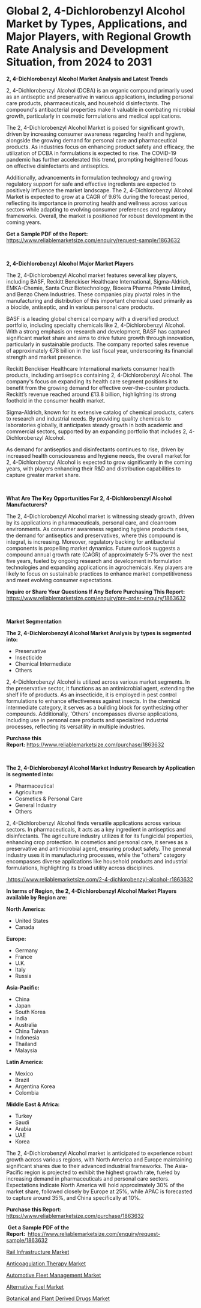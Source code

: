 <p><h1>Global 2, 4-Dichlorobenzyl Alcohol Market by Types, Applications, and Major Players, with Regional Growth Rate Analysis and Development Situation, from 2024 to 2031</h1></p><p><strong>2, 4-Dichlorobenzyl Alcohol Market Analysis and Latest Trends</strong></p>
<p><p>2, 4-Dichlorobenzyl Alcohol (DCBA) is an organic compound primarily used as an antiseptic and preservative in various applications, including personal care products, pharmaceuticals, and household disinfectants. The compound's antibacterial properties make it valuable in combating microbial growth, particularly in cosmetic formulations and medical applications.</p><p>The 2, 4-Dichlorobenzyl Alcohol Market is poised for significant growth, driven by increasing consumer awareness regarding health and hygiene, alongside the growing demand for personal care and pharmaceutical products. As industries focus on enhancing product safety and efficacy, the utilization of DCBA in formulations is expected to rise. The COVID-19 pandemic has further accelerated this trend, prompting heightened focus on effective disinfectants and antiseptics.</p><p>Additionally, advancements in formulation technology and growing regulatory support for safe and effective ingredients are expected to positively influence the market landscape. The 2, 4-Dichlorobenzyl Alcohol Market is expected to grow at a CAGR of 9.6% during the forecast period, reflecting its importance in promoting health and wellness across various sectors while adapting to evolving consumer preferences and regulatory frameworks. Overall, the market is positioned for robust development in the coming years.</p></p>
<p><strong>Get a Sample PDF of the Report:&nbsp;</strong> <a href="https://www.reliablemarketsize.com/enquiry/request-sample/1863632?utm_campaign=1601&utm_medium=2&utm_source=Github&utm_content=ia&utm_term=21102024&utm_id=2-4-dichlorobenzyl-alcohol">https://www.reliablemarketsize.com/enquiry/request-sample/1863632</a></p>
<p>&nbsp;</p>
<p><strong>2, 4-Dichlorobenzyl Alcohol Major Market Players</strong></p>
<p><p>The 2, 4-Dichlorobenzyl Alcohol market features several key players, including BASF, Reckitt Benckiser Healthcare International, Sigma-Aldrich, EMKA-Chemie, Santa Cruz Biotechnology, Bioxera Pharma Private Limited, and Benzo Chem Industries. These companies play pivotal roles in the manufacturing and distribution of this important chemical used primarily as a biocide, antiseptic, and in various personal care products.</p><p>BASF is a leading global chemical company with a diversified product portfolio, including specialty chemicals like 2, 4-Dichlorobenzyl Alcohol. With a strong emphasis on research and development, BASF has captured significant market share and aims to drive future growth through innovation, particularly in sustainable products. The company reported sales revenue of approximately €78 billion in the last fiscal year, underscoring its financial strength and market presence.</p><p>Reckitt Benckiser Healthcare International markets consumer health products, including antiseptics containing 2, 4-Dichlorobenzyl Alcohol. The company's focus on expanding its health care segment positions it to benefit from the growing demand for effective over-the-counter products. Reckitt’s revenue reached around £13.8 billion, highlighting its strong foothold in the consumer health market.</p><p>Sigma-Aldrich, known for its extensive catalog of chemical products, caters to research and industrial needs. By providing quality chemicals to laboratories globally, it anticipates steady growth in both academic and commercial sectors, supported by an expanding portfolio that includes 2, 4-Dichlorobenzyl Alcohol.</p><p>As demand for antiseptics and disinfectants continues to rise, driven by increased health consciousness and hygiene needs, the overall market for 2, 4-Dichlorobenzyl Alcohol is expected to grow significantly in the coming years, with players enhancing their R&D and distribution capabilities to capture greater market share.</p></p>
<p>&nbsp;</p>
<p><strong>What Are The Key Opportunities For 2, 4-Dichlorobenzyl Alcohol Manufacturers?</strong></p>
<p><p>The 2, 4-Dichlorobenzyl Alcohol market is witnessing steady growth, driven by its applications in pharmaceuticals, personal care, and cleanroom environments. As consumer awareness regarding hygiene products rises, the demand for antiseptics and preservatives, where this compound is integral, is increasing. Moreover, regulatory backing for antibacterial components is propelling market dynamics. Future outlook suggests a compound annual growth rate (CAGR) of approximately 5-7% over the next five years, fueled by ongoing research and development in formulation technologies and expanding applications in agrochemicals. Key players are likely to focus on sustainable practices to enhance market competitiveness and meet evolving consumer expectations.</p></p>
<p><strong>Inquire or Share Your Questions If Any Before Purchasing This Report:</strong> <a href="https://www.reliablemarketsize.com/enquiry/pre-order-enquiry/1863632?utm_campaign=1601&utm_medium=2&utm_source=Github&utm_content=ia&utm_term=21102024&utm_id=2-4-dichlorobenzyl-alcohol">https://www.reliablemarketsize.com/enquiry/pre-order-enquiry/1863632</a></p>
<p>&nbsp;</p>
<p><strong>Market Segmentation</strong></p>
<p><strong>The 2, 4-Dichlorobenzyl Alcohol Market Analysis by types is segmented into:</strong></p>
<p><ul><li>Preservative</li><li>Insecticide</li><li>Chemical Intermediate</li><li>Others</li></ul></p>
<p><p>2, 4-Dichlorobenzyl Alcohol is utilized across various market segments. In the preservative sector, it functions as an antimicrobial agent, extending the shelf life of products. As an insecticide, it is employed in pest control formulations to enhance effectiveness against insects. In the chemical intermediate category, it serves as a building block for synthesizing other compounds. Additionally, 'Others' encompasses diverse applications, including use in personal care products and specialized industrial processes, reflecting its versatility in multiple industries.</p></p>
<p><strong>Purchase this Report:&nbsp;</strong><a href="https://www.reliablemarketsize.com/purchase/1863632?utm_campaign=1601&utm_medium=2&utm_source=Github&utm_content=ia&utm_term=21102024&utm_id=2-4-dichlorobenzyl-alcohol">https://www.reliablemarketsize.com/purchase/1863632</a></p>
<p>&nbsp;</p>
<p><strong>The 2, 4-Dichlorobenzyl Alcohol Market Industry Research by Application is segmented into:</strong></p>
<p><ul><li>Pharmaceutical</li><li>Agriculture</li><li>Cosmetics & Personal Care</li><li>General Industry</li><li>Others</li></ul></p>
<p><p>2, 4-Dichlorobenzyl Alcohol finds versatile applications across various sectors. In pharmaceuticals, it acts as a key ingredient in antiseptics and disinfectants. The agriculture industry utilizes it for its fungicidal properties, enhancing crop protection. In cosmetics and personal care, it serves as a preservative and antimicrobial agent, ensuring product safety. The general industry uses it in manufacturing processes, while the "others" category encompasses diverse applications like household products and industrial formulations, highlighting its broad utility across disciplines.</p></p>
<p><a href="https://www.reliablemarketsize.com/2-4-dichlorobenzyl-alcohol-r1863632?utm_campaign=1601&utm_medium=2&utm_source=Github&utm_content=ia&utm_term=21102024&utm_id=2-4-dichlorobenzyl-alcohol">&nbsp;https://www.reliablemarketsize.com/2-4-dichlorobenzyl-alcohol-r1863632</a></p>
<p><strong>In terms of Region, the 2, 4-Dichlorobenzyl Alcohol Market Players available by Region are:</strong></p>
<p>
    <p> <strong> North America: </strong>
        <ul>
            <li>United States</li>
            <li>Canada</li>
        </ul>
        </p> 
    <p> <strong> Europe: </strong>
        <ul>
            <li>Germany</li>
            <li>France</li>
            <li>U.K.</li>
            <li>Italy</li>
            <li>Russia</li>
        </ul>
        </p> 
    <p> <strong> Asia-Pacific: </strong>
        <ul>
            <li>China</li>
            <li>Japan</li>
            <li>South Korea</li>
            <li>India</li>
            <li>Australia</li>
            <li>China Taiwan</li>
            <li>Indonesia</li>
            <li>Thailand</li>
            <li>Malaysia</li>
        </ul>
        </p> 
    <p> <strong> Latin America: </strong>
        <ul>
            <li>Mexico</li>
            <li>Brazil</li>
            <li>Argentina Korea</li>
            <li>Colombia</li>
        </ul>
        </p> 
    <p> <strong> Middle East & Africa: </strong>
        <ul>
            <li>Turkey</li>
            <li>Saudi</li>
            <li>Arabia</li>
            <li>UAE</li>
            <li>Korea</li>
        </ul>
    </p>
    </p>
<p><p>The 2, 4-Dichlorobenzyl Alcohol market is anticipated to experience robust growth across various regions, with North America and Europe maintaining significant shares due to their advanced industrial frameworks. The Asia-Pacific region is projected to exhibit the highest growth rate, fueled by increasing demand in pharmaceuticals and personal care sectors. Expectations indicate North America will hold approximately 30% of the market share, followed closely by Europe at 25%, while APAC is forecasted to capture around 35%, and China specifically at 10%.</p></p>
<p><strong>Purchase this Report: </strong><a href="https://www.reliablemarketsize.com/purchase/1863632?utm_campaign=1601&utm_medium=2&utm_source=Github&utm_content=ia&utm_term=21102024&utm_id=2-4-dichlorobenzyl-alcohol">https://www.reliablemarketsize.com/purchase/1863632</a></p>
<p>&nbsp;<strong>Get a Sample PDF of the Report:&nbsp;&nbsp;</strong><a href="https://www.reliablemarketsize.com/enquiry/request-sample/1863632?utm_campaign=1601&utm_medium=2&utm_source=Github&utm_content=ia&utm_term=21102024&utm_id=2-4-dichlorobenzyl-alcohol">https://www.reliablemarketsize.com/enquiry/request-sample/1863632</a></p>
<p><strong></strong></p>
<p><p><a href="https://www.linkedin.com/pulse/competitive-intelligence-rail-infrastructure-market-key-players-qhzve?utm_campaign=1601&utm_medium=2&utm_source=Github&utm_content=ia&utm_term=21102024&utm_id=2-4-dichlorobenzyl-alcohol">Rail Infrastructure Market</a></p><p><a href="https://www.linkedin.com/pulse/top-trends-transforming-anticoagulation-therapy-market-uwhte?utm_campaign=1601&utm_medium=2&utm_source=Github&utm_content=ia&utm_term=21102024&utm_id=2-4-dichlorobenzyl-alcohol">Anticoagulation Therapy Market</a></p><p><a href="https://www.linkedin.com/pulse/automotive-fleet-management-market-analysis-report-global-insights-bwrae?utm_campaign=1601&utm_medium=2&utm_source=Github&utm_content=ia&utm_term=21102024&utm_id=2-4-dichlorobenzyl-alcohol">Automotive Fleet Management Market</a></p><p><a href="https://www.linkedin.com/pulse/emerging-trends-alternative-fuel-market-detailed-overview-kdxme?utm_campaign=1601&utm_medium=2&utm_source=Github&utm_content=ia&utm_term=21102024&utm_id=2-4-dichlorobenzyl-alcohol">Alternative Fuel Market</a></p><p><a href="https://www.linkedin.com/pulse/botanical-plant-derived-drugs-market-trends-detailed-study-its-vxtnc?utm_campaign=1601&utm_medium=2&utm_source=Github&utm_content=ia&utm_term=21102024&utm_id=2-4-dichlorobenzyl-alcohol">Botanical and Plant Derived Drugs Market</a></p></p>